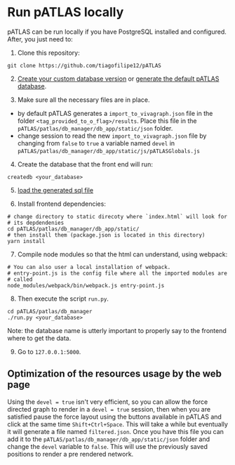 # Run pATLAS locally

pATLAS can be run locally if you have PostgreSQL installed and
configured. After, you just need to:

1) Clone this repository:
```
git clone https://github.com/tiagofilipe12/pATLAS
```

2) [Create your custom database version](database_creation.md#creating-a-custom-version-of-pATLAS)
 or [generate the default pATLAS database](database_creation.md).

3) Make sure all the necessary files are in place.

- by default pATLAS generates a `import_to_vivagraph.json` file in
  the folder `<tag_provided_to_o_flag>/results`. Place this file in the
  `pATLAS/patlas/db_manager/db_app/static/json` folder.
- change session to read the new `import_to_vivagraph.json` file by
  changing from `false` to `true` a variable named `devel` in
  `pATLAS/patlas/db_manager/db_app/static/js/pATLASGlobals.js`

4) Create the database that the front end will run:
```
createdb <your_database>
```

5) [load the generated sql file](https://github.com/tiagofilipe12/pATLAS#database-import)

6) Install frontend dependencies:

```
# change directory to static direcoty where `index.html` will look for
# its depdendenies
cd pATLAS/patlas/db_manager/db_app/static/
# then install them (package.json is located in this directory)
yarn install
```

7) Compile node modules so that the html can understand, using webpack:

```
# You can also user a local installation of webpack.
# entry-point.js is the config file where all the imported modules are
# called
node_modules/webpack/bin/webpack.js entry-point.js
```

8) Then execute the script `run.py`.
```
cd pATLAS/patlas/db_manager
./run.py <your_database>
```
Note: the database name is utterly important to properly say to the
frontend where to get the data.

9) Go to `127.0.0.1:5000`.

## Optimization of the resources usage by the web page

Using the `devel = true` isn't very efficient, so you can allow the
force directed graph to render in a `devel = true` session, then when
you are satisfied pause the force layout using the buttons available in
pATLAS and click at the same time `Shift+Ctrl+Space`. This will take a
while but eventually it will generate a file named `filtered.json`.
Once you have this file you can add it to the
`pATLAS/patlas/db_manager/db_app/static/json` folder and change the
`devel` variable to `false`. This will use the previously saved
positions to render a pre rendered network.